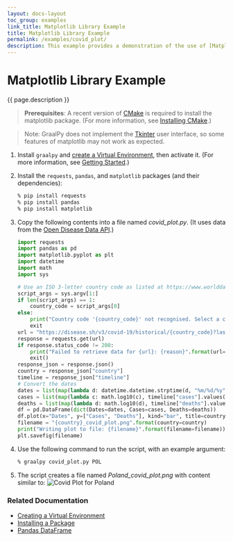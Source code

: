 ```yaml
---
layout: docs-layout
toc_group: examples
link_title: Matplotlib Library Example
title: Matplotlib Library Example
permalink: /examples/covid_plot/
description: This example provides a demonstration of the use of [Matplotlib](https://matplotlib.org/), a visualization library for Python, combined with [`pandas`](https://pandas.pydata.org/), an open source data analysis and manipulation tool.
---
```


# Matplotlib Library Example

{{ page.description }}

>**Prerequisites**: A recent version of [CMake](https://cmake.org/) is required to install the matplotlib package. (For more information, see [Installing CMake](https://cmake.org/install/).)

>Note: GraalPy does not implement the [Tkinter](https://docs.python.org/3/library/tkinter.html) user interface, so some features of matplotlib may not work as expected.

1. Install `graalpy` and [create a Virtual Environment](/guides/creating_a_virtual_environment/), then activate it. 
(For more information, see [Getting Started](/getting_started/).)

2. Install the `requests`, `pandas`, and `matplotlib` packages (and their dependencies):

    ```bash
    % pip install requests
    % pip install pandas
    % pip install matplotlib
    ```

3. Copy the following contents into a file named _covid\_plot.py_.
(It uses data from the [Open Disease Data API](https://disease.sh/).)

    ```python
    import requests
    import pandas as pd
    import matplotlib.pyplot as plt
    import datetime
    import math
    import sys
    
    # Use an ISO 3-letter country code as listed at https://www.worlddata.info/countrycodes.php
    script_args = sys.argv[1:]
    if len(script_args) == 1:
        country_code = script_args[0]
    else:
        print("Country code '{country_code}' not recognised. Select a country code from https://www.worlddata.info/countrycodes.php".format(country_code=country_code))
        exit
    url = "https://disease.sh/v3/covid-19/historical/{country_code}?lastdays=30".format(country_code=country_code)
    response = requests.get(url)
    if response.status_code != 200:
        print("Failed to retrieve data for {url}: {reason}".format(url=url, reason=response.reason))
        exit()
    response_json = response.json()
    country = response_json["country"]
    timeline = response_json["timeline"]
    # Convert the dates
    dates = list(map(lambda d: datetime.datetime.strptime(d, "%m/%d/%y").strftime("%Y-%m-%d"), timeline["cases"].keys()))
    cases = list(map(lambda c: math.log10(c), timeline["cases"].values()))
    deaths = list(map(lambda d: math.log10(d), timeline["deaths"].values()))
    df = pd.DataFrame(dict(Dates=dates, Cases=cases, Deaths=deaths))
    df.plot(x="Dates", y=["Cases", "Deaths"], kind="bar", title=country)
    filename = "{country}_covid_plot.png".format(country=country)
    print("Writing plot to file: {filename}".format(filename=filename))
    plt.savefig(filename)
    ```

4. Use the following command to run the script, with an example argument:

    ```bash
    % graalpy covid_plot.py POL
    ```

5. The script creates a file named _Poland\_covid\_plot.png_ with content similar to:
    ![Covid Plot for Poland](/examples/assets/Poland_covid_plot.png)

### Related Documentation
* [Creating a Virtual Environment](/guides/creating_a_virtual_environment/)
* [Installing a Package](/guides/installing_a_package/)
* [Pandas DataFrame](/examples/pandas_dataframe/)
